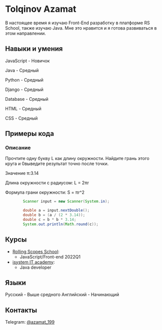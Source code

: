 # Tolqinov Azamat
В настоящее время я изучаю Front-End разработку в платформе RS School, также изучаю Java. Мне это нравится и я готова развиваться в этом направлении.
## Навыки и умения

JavaScript - Новичок

Java - Средный

Python - Средный

Django - Средный

Database - Средный

HTML - Средный

CSS - Средный
## Примеры кода
### Описание

Прочтите одну букву L как длину окружности. Найдите грань этого круга и 0выведите результат точно после точки.

Значение π:3.14

Длина окружности с радиусом: L = 2πr

Формула грани окружности: S = πr^2

```java
        Scanner input = new Scanner(System.in);

        double a = input.nextDouble();
        double b = (a / (2 * 3.14));
        double c = b * b * 3.14;
        System.out.println(Math.round(c));
 ```
    

## Курсы

- [Rolling Scopes School](https://rs.school/):
  - JavaScript/Front-end 2022Q1
- [isystem IT academy](https://isystem.uz/):
  - Java developer
 
 ## Языки
 Русский - Выше средного
 Английский - Начинающий
 
 ## Контакты
 Telegram: [@azamat_199](https://t.me/azamat_199)
